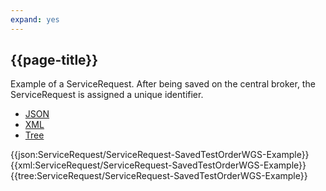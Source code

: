 ```yaml
---
expand: yes
---
```


## {{page-title}}

Example of a ServiceRequest. After being saved on the central broker, the ServiceRequest is assigned a unique identifier.

<div class="nhsd-!t-margin-bottom-6">
  <ul class="nav nav-tabs" role="tablist">
        <li role="presentation" class="active">
            <a href="#JSON-SR-STOW-E" role="tab" data-toggle="tab">JSON</a>
        </li>
         <li role="presentation">
            <a href="#XML-SR-STOW-E" role="tab" data-toggle="tab">XML</a>
        </li>
        <li role="presentation">
            <a href="#Tree-SR-STOW-E" role="tab" data-toggle="tab">Tree</a>
        </li>
  </ul>
    
  <div class="tab-content snippet">
    <div id="JSON-SR-STOW-E" role="tabpanel" class="tab-pane active">
{{json:ServiceRequest/ServiceRequest-SavedTestOrderWGS-Example}}
    </div>
    <div id="XML-SR-STOW-E" role="tabpanel" class="tab-pane">
{{xml:ServiceRequest/ServiceRequest-SavedTestOrderWGS-Example}}
    </div>
    <div id="Tree-SR-STOW-E" role="tabpanel" class="tab-pane">
{{tree:ServiceRequest/ServiceRequest-SavedTestOrderWGS-Example}}
    </div>
  </div>
</div>